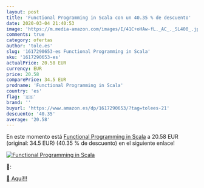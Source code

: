 ```yaml
---
layout: post
title: 'Functional Programming in Scala con un 40.35 % de descuento'
date: 2020-03-04 21:40:53
image: 'https://m.media-amazon.com/images/I/41C+oHAw-fL._AC_._SL400_.jpg'
comments: true
category: ofertas
author: 'tole.es'
slug: '1617290653-es Functional Programming in Scala'
sku: '1617290653-es'
actualPrice: 20.58 EUR
currency: EUR
price: 20.58
comparePrice: 34.5 EUR
prodname: 'Functional Programming in Scala'
country: 'es'
flag: '🇪🇸'
brand: ''
buyurl: 'https://www.amazon.es/dp/1617290653/?tag=tolees-21'
descuento: '40.35'
average: '20.58'
---
```


En este momento está [Functional Programming in Scala](https://www.amazon.es/dp/1617290653/?tag=tolees-21) a 20.58 EUR (original: 34.5 EUR) (40.35 %  de descuento) en el siguiente enlace!

[![Functional Programming in Scala](https://m.media-amazon.com/images/I/41C+oHAw-fL._AC_._SL400_.jpg)](https://www.amazon.es/dp/1617290653/?tag=tolees-21)

🔎:


[🛒 Aquí!!!](https://www.amazon.es/dp/1617290653/?tag=tolees-21)
